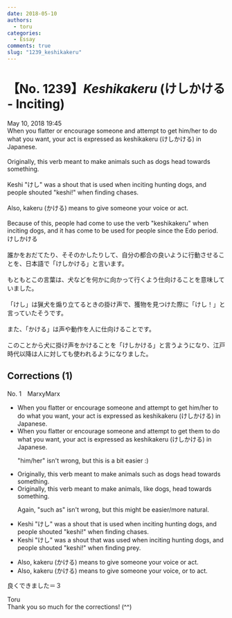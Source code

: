 ```yaml
---
date: 2018-05-10
authors:
  - toru
categories:
  - Essay
comments: true
slug: "1239_keshikakeru"
---
```


# 【No. 1239】<strong><em>Keshikakeru</em></strong> (けしかける - Inciting)
<div class="date">May 10, 2018 19:45</div>
<div id="post"><div id="body_show_ori">
When you flatter or encourage someone and attempt to get him/her to do what you want, your act is expressed as keshikakeru (けしかける) in Japanese.<br/><br/>Originally, this verb meant to make animals such as dogs head towards something.<br/><br/>Keshi "けし" was a shout that is used when inciting hunting dogs, and people shouted "keshi!" when finding chases.<br/><br/>Also, kakeru (かける) means to give someone your voice or act.<br/><br/>Because of this, people had come to use the verb "keshikakeru" when inciting dogs, and it has come to be used for people since the Edo period.
</div></div>

<!-- more -->

<div id="post_ja"><div id="body_show_mo">
けしかける<br/><br/>誰かをおだてたり、そそのかしたりして、自分の都合の良いように行動させることを、日本語で「けしかける」と言います。<br/><br/>もともとこの言葉は、犬などを何かに向かって行くよう仕向けることを意味していました。<br/><br/>「けし」は猟犬を煽り立てるときの掛け声で、獲物を見つけた際に「けし！」と言っていたそうです。<br/><br/>また、「かける」は声や動作を人に仕向けることです。<br/><br/>このことから犬に掛け声をかけることを「けしかける」と言うようになり、江戸時代以降は人に対しても使われるようになりました。
</div></div>

## Corrections (1)
<div id="block"><div class="first_name"> No. 1　<span class="just_name">MarxyMarx</span></div><div id="block2">
<ul class="correction_field">
<li class="incorrect">When you flatter or encourage someone and attempt to get him/her to do what you want, your act is expressed as keshikakeru (けしかける) in Japanese.</li>
<li class="corrected correct">
When you flatter or encourage someone and attempt to get <span class="f_blue">them</span> to do what you want, your act is expressed as keshikakeru (けしかける) in Japanese.
<p class="correction_comment">"him/her" isn't wrong, but this is a bit easier :)</p>
</li>
</ul>
<ul class="correction_field">
<li class="incorrect">Originally, this verb meant to make animals such as dogs head towards something.</li>
<li class="corrected correct">
Originally, this verb meant to make animals<span class="f_blue">,</span> <span class="f_blue">like</span> dogs<span class="f_blue">,</span> head towards something.
<p class="correction_comment">Again, "such as" isn't wrong, but this might be easier/more natural.</p>
</li>
</ul>
<ul class="correction_field">
<li class="incorrect">Keshi "けし" was a shout that is used when inciting hunting dogs, and people shouted "keshi!" when finding chases.</li>
<li class="corrected correct">
Keshi "けし" was a shout that <span class="f_blue">was</span> used when inciting hunting dogs, and people shouted "keshi!" when finding <span class="f_blue">prey</span>.
</li>
</ul>
<ul class="correction_field">
<li class="incorrect">Also, kakeru (かける) means to give someone your voice or act.</li>
<li class="corrected correct">
Also, kakeru (かける) means to give someone your voice<span class="f_blue">,</span> or <span class="f_blue">to</span> act.
</li>
</ul>
<p class="comment_small">
 良くできました＝３
</p>

</div><div class="name"><span class="just_name">Toru</span><br>
Thank you so much for the corrections! (^^)
</div>
</div>
